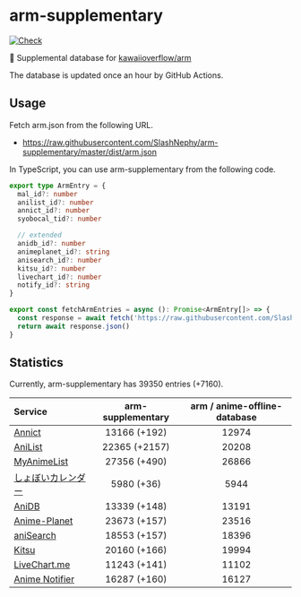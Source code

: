 # arm-supplementary

[![Check](https://github.com/SlashNephy/arm-supplementary/actions/workflows/check-node.yml/badge.svg)](https://github.com/SlashNephy/arm-supplementary/actions/workflows/check-node.yml)

💊 Supplemental database for [kawaiioverflow/arm](https://github.com/kawaiioverflow/arm)

The database is updated once an hour by GitHub Actions.

## Usage

Fetch arm.json from the following URL.

- https://raw.githubusercontent.com/SlashNephy/arm-supplementary/master/dist/arm.json

In TypeScript, you can use arm-supplementary from the following code.

```TypeScript
export type ArmEntry = {
  mal_id?: number
  anilist_id?: number
  annict_id?: number
  syobocal_tid?: number

  // extended
  anidb_id?: number
  animeplanet_id?: string
  anisearch_id?: number
  kitsu_id?: number
  livechart_id?: number
  notify_id?: string
}

export const fetchArmEntries = async (): Promise<ArmEntry[]> => {
  const response = await fetch('https://raw.githubusercontent.com/SlashNephy/arm-supplementary/master/dist/arm.json')
  return await response.json()
}
```

## Statistics

Currently, arm-supplementary has 39350 entries (+7160).

| Service                                     | arm-supplementary | arm / anime-offline-database |
| :------------------------------------------ | :---------------: | :--------------------------: |
| [Annict](https://annict.com)                |   13166 (+192)    |            12974             |
| [AniList](https://anilist.co)               |   22365 (+2157)   |            20208             |
| [MyAnimeList](https://myanimelist.net)      |   27356 (+490)    |            26866             |
| [しょぼいカレンダー](https://cal.syoboi.jp) |    5980 (+36)     |             5944             |
| [AniDB](https://anidb.net)                  |   13339 (+148)    |            13191             |
| [Anime-Planet](https://anime-planet.com)    |   23673 (+157)    |            23516             |
| [aniSearch](https://anisearch.com)          |   18553 (+157)    |            18396             |
| [Kitsu](https://kitsu.io)                   |   20160 (+166)    |            19994             |
| [LiveChart.me](https://livechart.me)        |   11243 (+141)    |            11102             |
| [Anime Notifier](https://notify.moe)        |   16287 (+160)    |            16127             |

